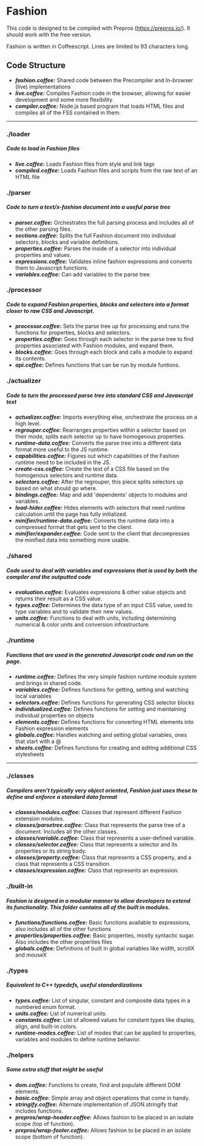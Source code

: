 # Fashion

This code is designed to be compiled with Prepros (https://prepros.io/). It should work with the free version.

Fashion is written in Coffeescript. Lines are limited to 93 characters long.


## Code Structure

* ***fashion.coffee:*** Shared code between the Precompiler and In-browser (live) implementations
* ***live.coffee:*** Compiles Fashion code in the browser, allowing for easier development and some more flexibility.
* ***compiler.coffee:*** Node.js based program that loads HTML files and compiles all of the FSS contained in them.

***

### ./loader
##### Code to load in Fashion files

* ***live.coffee:*** Loads Fashion files from style and link tags
* ***compiled.coffee:*** Loads Fashion files and scripts from the raw text of an HTML file

### ./parser
##### Code to turn a text/x-fashion document into a useful parse tree

* ***parser.coffee:*** Orchestrates the full parsing process and includes all of the other parsing files.
* ***sections.coffee:*** Splits the full Fashion document into individual selectors, blocks and variable definitions.
* ***properties.coffee:*** Parses the inside of a selector into individual properties and values.
* ***expressions.coffee:*** Validates inline fashion expressions and converts them to Javascript functions.
* ***variables.coffee:*** Can add variables to the parse tree.

### ./processor
##### Code to expand Fashion properties, blocks and selectors into a format closer to raw CSS and Javascript.

* ***processor.coffee:*** Sets the parse tree up for processing and runs the functions for properties, blocks and selectors.
* ***properties.coffee:*** Goes through each selector in the parse tree to find properties associated with Fashion modules, and expand them.
* ***blocks.coffee:*** Goes through each block and calls a module to expand its contents.
* ***api.coffee:*** Defines functions that can be run by module funtions.

### ./actualizer
##### Code to turn the processed parse tree into standard CSS and Javascript text

* ***actualizer.coffee:*** Imports everything else, orchestrate the process on a high level.
* ***regrouper.coffee:*** Rearranges properties within a selector based on their mode, splits each selector up to have homogenous properties.
* ***runtime-data.coffee:*** Converts the parse tree into a different data format more useful to the JS runtime.
* ***capabilities.coffee:*** Figures out which capabilities of the Fashion runtime need to be included in the JS.
* ***create-css.coffee:*** Create the text of a CSS file based on the homogenous selectors and runtime data.
* ***selectors.coffee:*** After the regrouper, this piece splits selectors up based on what should go where.
* ***bindings.coffee:*** Map and add 'dependents' objects to modules and variables.
* ***load-hider.coffee:*** Hides elements with selectors that need runtime calculation until the page has fully initialized.
* ***minifier/runtime-data.coffee:*** Converts the runtime data into a compressed format that gets sent to the client.
* ***minifier/expander.coffee:*** Code sent to the client that decompresses the minified data into something more usable.

### ./shared
##### Code used to deal with variables and expressions that is used by both the compiler and the outputted code

* ***evaluation.coffee:*** Evaluates expressions & other value objects and returns their result as a CSS value.
* ***types.coffee:*** Determines the data type of an input CSS value, used to type variables and to validate their new values.
* ***units.coffee:*** Functions to deal with units, including determining numerical & color units and conversion infrastructure.

### ./runtime
##### Functions that are used in the generated Javascript code and run on the page.

* ***runtime.coffee:*** Defines the very simple fashion runtime module system and brings in shared code.
* ***variables.coffee:*** Defines functions for getting, setting and watching local variables
* ***selectors.coffee:*** Defines functions for generating CSS selector blocks
* ***individualized.coffee:*** Defines functions for setting and maintaining individual properties on objects
* ***elements.coffee:*** Defines functions for converting HTML elements into Fashion expression elements
* ***globals.coffee:*** Handles watching and setting global variables, ones that start with a @
* ***sheets.coffee:*** Defines functions for creating and editing additional CSS stylesheets

***

### ./classes
##### Compilers aren't typically very object oriented, Fashion just uses these to define and enforce a standard data format

* ***classes/modules.coffee:*** Classes that represent different Fashion extension modules.
* ***classes/parsetree.coffee:*** Class that represents the parse tree of a document. Includes all the other classes.
* ***classes/variable.coffee:*** Class that represents a user-defined variable.
* ***classes/selector.coffee:*** Class that represents a selector and its properties or its string body.
* ***classes/property.coffee:*** Class that represents a CSS property, and a class that represents a CSS transition.
* ***classes/expression.coffee:*** Class that represents an expression.

### ./built-in
##### Fashion is designed in a modular manner to allow developers to extend its functionality. This folder contains all of the built in modules.

* ***functions/functions.coffee:*** Basic functions available to expressions, also includes all of the other functions
* ***properties/properties.coffee:*** Basic properties, mostly syntactic sugar. Also includes the other properties files
* ***globals.coffee:*** Definitions of built in global variables like width, scrollX and mouseX

### ./types
##### Equivalent to C++ typedefs, useful standardizations

* ***types.coffee:*** List of singular, constant and composite data types in a numbered enum format.
* ***units.coffee:*** List of numerical units.
* ***constants.coffee:*** List of allowed values for constant types like display, align, and built-in colors.
* ***runtime-modes.coffee:*** List of modes that can be applied to properties, variables and modules to define runtime behavior.

### ./helpers
##### Some extra stuff that might be useful

* ***dom.coffee:*** Functions to create, find and populate different DOM elements.
* ***basic.coffee:*** Simple array and object operations that come in handy.
* ***stringify.coffee:*** Alternate implementation of JSON.stringify that includes functions.
* ***prepros/wrap-header.coffee:*** Allows fashion to be placed in an isolate scope (top of function).
* ***prepros/wrap-footer.coffee:*** Allows fashion to be placed in an isolate scope (bottom of function).
